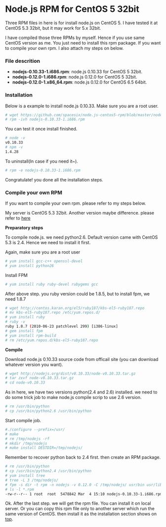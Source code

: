 # Node.js RPM for CentOS 5 32bit

Three RPM files in here is for install node.js on CentOS 5. I have tested it at CentOS 5.3 32bit, but it may work for 5.x 32bit. 

I have compiled those three RPMs by myself. Hence if you use same CentOS version as me. You just need to install this rpm package. If you want to compile your own rpm. I also attach my steps on below.

### File descrition

- **nodejs-0.10.33-1.i686.rpm**: node.js 0.10.33 for CentOS 5 32bit.
- **nodejs-0.12.0-1.i686.rpm**: node.js 0.12.0 for CentOS 5 32bit.
- **nodejs-0.12.0-1.x86_64.rpm**: node.js 0.12.0 for CentOS 6.5 64bit.

### Installation

Below is a example to install node.js 0.10.33. Make sure you are a root user.
```bash
# wget https://github.com/spacesix/node.js-centos5-rpm/blob/master/nodejs-0.10.33-1.i686.rpm?raw=true --no-check-certificate
# rpm -ivh nodejs-0.10.33-1.i686.rpm
```
You can test it once install finished.
```bash
# node -v
v0.10.33
# npm -v
1.4.28
```
To uninstall(In case if you need it~).
```bash
# rpm -e nodejs-0.10.33-1.i686.rpm
```

Congratulate! you done all the installation steps. 

### Compile your own RPM

If you want to compile your own rpm. please refer to my steps below.

My server is CentOS 5.3 32bit. Another version maybe difference. please refer to [here](http://serverfault.com/questions/299288/how-do-you-install-node-js-on-centos)

**Preparatory steps**

To compile node.js. we need python2.6. Default version came with CentOS 5.3 is 2.4. Hence we need to install it first.

Again, make sure you are a root user
```bash
# yum install gcc-c++ openssl-devel
# yum install python26
```
Install FPM
```bash
# yum install ruby ruby-devel rubygems gcc
```
After above step. you ruby version could be 1.8.5, but to install fpm, we need 1.8.7
```bash
# wget http://centos.karan.org/el5/ruby187/kbs-el5-ruby187.repo
# mv kbs-el5-ruby187.repo /etc/yum.repos.d/
# yum install ruby
# ruby -v
ruby 1.8.7 (2010-06-23 patchlevel 299) [i386-linux]
# gem install fpm
# yum install rpm-build
# rm /etc/yum.repos.d/kbs-el5-ruby187.repo
```
**Compile**

Download node.js 0.10.33 source code from officail site (you can download whatever version you want).
```bash
# wget http://nodejs.org/dist/v0.10.33/node-v0.10.33.tar.gz
# tar zxvf node-v0.10.33.tar.gz
# cd node-v0.10.33
```
As in here, we have two versions python(2.4 and 2.6) installed. we need to do some trick job to make node.js compile scrip to use 2.6 version. 
```bash
# rm /usr/bin/python
# cp /usr/bin/python2.6 /usr/bin/python
```
Start compile job.
```bash
#./configure --prefix=/usr/
# make
# rm /tmp/nodejs -rf
# mkdir /tmp/nodejs
# make install DESTDIR=/tmp/nodejs/
```
Remember to recover python back to 2.4 first. then create an RPM package.
```bash
# rm /usr/bin/python
# cp /usr/bin/python2.4 /usr/bin/python
# yum install tree
# tree -L 3 /tmp/nodejs/
# fpm -s dir -t rpm -n nodejs -v 0.12.0 -C /tmp/nodejs/ usr/bin usr/lib
# ls -l *.rpm
-rw-r--r-- 1 root  root  5478842 Mar  4 15:10 nodejs-0.10.33-1.i686.rpm
```
Ok. After the last step. we will get the rpm file. You can install it on local server. Or you can copy this rpm file only to another server which run the same version of CentOS. then install it as the installation section shows on [top](#Installation).

